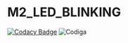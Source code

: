 # M2_LED_BLINKING
[![Codacy Badge](https://app.codacy.com/project/badge/Grade/b2b837899bcc4921b9ba1f103f7deebc)](https://www.codacy.com/gh/Chandramouli6/M2_LED_BLINKING/dashboard?utm_source=github.com&amp;utm_medium=referral&amp;utm_content=Chandramouli6/M2_LED_BLINKING&amp;utm_campaign=Badge_Grade)
![Codiga](https://api.codiga.io/project/32925/score/svg)
